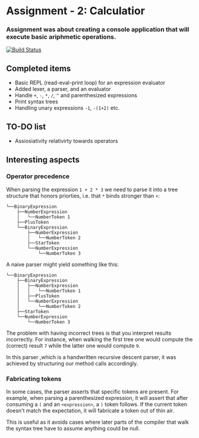 # Assignment - 2: Calculatior
### Assignment was about creating a console application that will execute basic ariphmetic operations.

[![Build Status](https://travis-ci.org/joemccann/dillinger.svg?branch=master)](https://travis-ci.org/joemccann/dillinger)

## Completed items

* Basic REPL (read-eval-print loop) for an expression evaluator
* Added lexer, a parser, and an evaluator
* Handle `+`, `-`, `*`, `/`, `^` and parenthesized expressions
* Print syntax trees
* Handling unary expressions `-1`, `-(1+2)` etc.

## TO-DO list

* Assiosiativity relativirty towards operators


## Interesting aspects

### Operator precedence

When parsing the expression `1 + 2 * 3` we need to parse it into a tree
structure that honors priorties, i.e. that `*` binds stronger than `+`:

```
└──BinaryExpression
    ├──NumberExpression
    │   └──NumberToken 1
    ├──PlusToken
    └──BinaryExpression
        ├──NumberExpression
        │   └──NumberToken 2
        ├──StarToken
        └──NumberExpression
            └──NumberToken 3
```

A naive parser might yield something like this:

```
└──BinaryExpression
    ├──BinaryExpression
    │   ├──NumberExpression
    │   │   └──NumberToken 1
    │   ├──PlusToken
    │   └──NumberExpression
    │       └──NumberToken 2
    ├──StarToken
    └──NumberExpression
        └──NumberToken 3
```

The problem with having incorrect trees is that you interpret results
incorrectly. For instance, when walking the first tree one would compute the
(correct) result `7` while the latter one would compute `9`.

In this parser ,which is a handwritten recursive descent parser, it was
achieved by structuring our method calls accordingly.


### Fabricating tokens

In some cases, the parser asserts that specific tokens are present. For example,
when parsing a parenthesized expression, it will assert that after consuming a
`(` and an `<expression>`, a `)` token follows. If the current token doesn't match
the expectation, it will fabricate a token out of thin air.

This is useful as it avoids cases where later parts of the compiler that walk
the syntax tree have to assume anything could be null.

